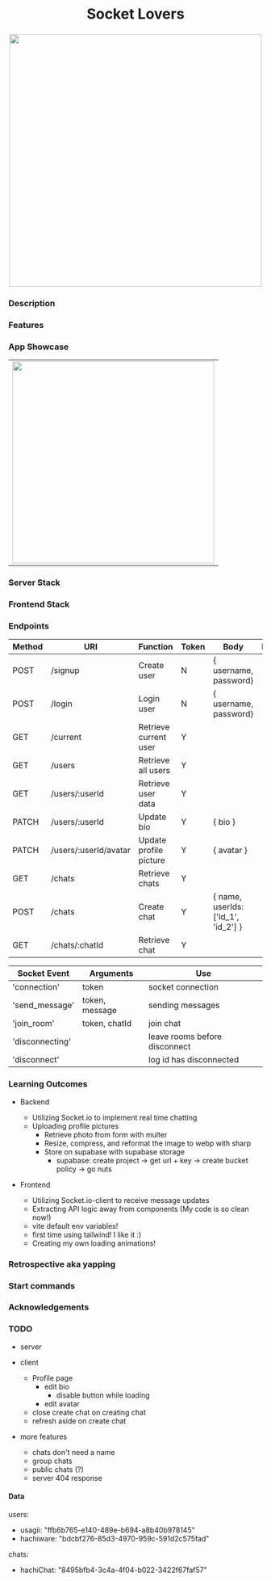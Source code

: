 <h1 align="center">Socket Lovers</h1>
<h3 align="center"></h3>
<p align="center">
    <img align="center" width="500px" src="" >
</p>

### Description

### Features

### App Showcase

|                             |
| --------------------------- |
| <img width="400px" src="" > |

### Server Stack

### Frontend Stack

### Endpoints

| Method | URI                   | Function               | Token | Body                                | Notes |
| ------ | --------------------- | ---------------------- | ----- | ----------------------------------- | ----- |
| POST   | /signup               | Create user            | N     | { username, password}               |       |
| POST   | /login                | Login user             | N     | { username, password}               |       |
| GET    | /current              | Retrieve current user  | Y     |                                     |       |
| GET    | /users                | Retrieve all users     | Y     |                                     |       |
| GET    | /users/:userId        | Retrieve user data     | Y     |                                     |       |
| PATCH  | /users/:userId        | Update bio             | Y     | { bio }                             |       |
| PATCH  | /users/:userId/avatar | Update profile picture | Y     | { avatar }                          |       |
| GET    | /chats                | Retrieve chats         | Y     |                                     |       |
| POST   | /chats                | Create chat            | Y     | { name, userIds: ['id_1', 'id_2'] } |       |
| GET    | /chats/:chatId        | Retrieve chat          | Y     |                                     |       |

| Socket Event    | Arguments      | Use                           |
| --------------- | -------------- | ----------------------------- |
| 'connection'    | token          | socket connection             |
| 'send_message'  | token, message | sending messages              |
| 'join_room'     | token, chatId  | join chat                     |
| 'disconnecting' |                | leave rooms before disconnect |
| 'disconnect'    |                | log id has disconnected       |

### Learning Outcomes

- Backend
    - Utilizing Socket.io to implement real time chatting
    - Uploading profile pictures
        - Retrieve photo from form with multer
        - Resize, compress, and reformat the image to webp with sharp
        - Store on supabase with supabase storage
            - supabase: create project -> get url + key -> create bucket policy -> go nuts

- Frontend
    - Utilizing Socket.io-client to receive message updates
    - Extracting API logic away from components (My code is so clean now!)
    - vite default env variables!
    - first time using tailwind! I like it :)
    - Creating my own loading animations!

### Retrospective aka yapping

### Start commands

### Acknowledgements

### TODO

- server

- client
    - Profile page
        - edit bio
            - disable button while loading
        - edit avatar
    - close create chat on creating chat
    - refresh aside on create chat

- more features
    - chats don't need a name
    - group chats
    - public chats (?)
    - server 404 response

#### Data

users:

- usagii: "ffb6b765-e140-489e-b694-a8b40b978145"
- hachiware: "bdcbf276-85d3-4970-959c-591d2c575fad"

chats:

- hachiChat: "8495bfb4-3c4a-4f04-b022-3422f67faf57"
